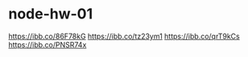 # node-hw-01

https://ibb.co/86F78kG
https://ibb.co/tz23ym1
https://ibb.co/qrT9kCs
https://ibb.co/PNSR74x

